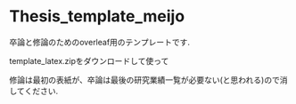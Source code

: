 # Thesis_template_meijo
卒論と修論のためのoverleaf用のテンプレートです.

template_latex.zipをダウンロードして使って

修論は最初の表紙が、卒論は最後の研究業績一覧が必要ない(と思われる)ので消してください.
